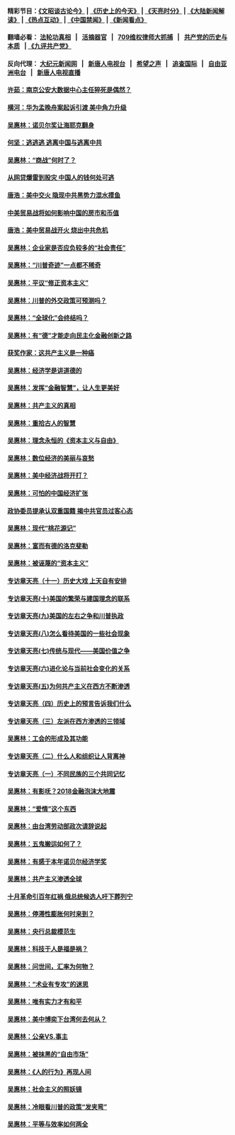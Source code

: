 #### 精彩节目：[《文昭谈古论今》](http://134.209.198.168/wenzhao) | [《历史上的今天》](http://134.209.198.168/today-in-history) | [《天亮时分》](http://134.209.198.168/tianliang) | [《大陆新闻解读》](http://134.209.198.168/ntdtv-comedy) | [《热点互动》](http://134.209.198.168/ntdtv-rdhd)  | [《中国禁闻》](http://134.209.198.168/ntdtv-news) | [《新闻看点》](http://134.209.198.168/news-insight) 

  #### 翻墙必看： [法轮功真相](http://134.209.198.168:10000/videos/truth.html) &nbsp;&nbsp;|&nbsp;&nbsp; [活摘器官](http://134.209.198.168:10000/videos/res/Organs/) &nbsp;&nbsp;|&nbsp;&nbsp; [709维权律师大抓捕](http://134.209.198.168:10000/videos/709/) &nbsp;&nbsp;|&nbsp;&nbsp; [共产党的历史与本质](http://134.209.198.168:10000/videos/ccp.html) &nbsp;&nbsp;| [《九评共产党》](http://134.209.198.168:10000/videos/jiuping/) 

#### 反向代理： [大纪元新闻网](http://134.209.198.168:10080/) &nbsp;&nbsp;|&nbsp;&nbsp; [新唐人电视台](http://134.209.198.168:8000/) &nbsp;&nbsp;|&nbsp;&nbsp; [希望之声](http://134.209.198.168:8200/) &nbsp;&nbsp;|&nbsp;&nbsp; [追查国际](http://134.209.198.168:10010/) &nbsp;&nbsp;|&nbsp;&nbsp; [自由亚洲电台](http://134.209.198.168:9800/) &nbsp;&nbsp;|&nbsp;&nbsp; [新唐人电视直播](http://134.209.198.168/) 

#### [许茹：南京公安大数据中心主任猝死是偶然？](../pages/nsc423/n11064744.md?t=04100937) 

#### [横河：华为孟晚舟案起诉引渡 美中角力升级](../pages/nsc423/n11027230.md?t=04100937) 

#### [吴惠林：诺贝尔奖让海耶克翻身](../pages/nsc423/n10890049.md?t=04100937) 

#### [何坚：逃逃逃 逃离中国与逃离中共](../pages/nsc423/n10592891.md?t=04100937) 

#### [吴惠林：“商战”何时了？](../pages/nsc423/n10573558.md?t=04100937) 

#### [从网贷爆雷到股灾 中国人的钱何处可逃](../pages/nsc423/n10572800.md?t=04100937) 

#### [唐浩：美中交火 隐现中共黑势力混水摸鱼](../pages/nsc423/n10544040.md?t=04100937) 

#### [中美贸易战将如何影响中国的房市和币值](../pages/nsc423/n10543697.md?t=04100937) 

#### [唐浩：美中贸易战开火 烧出中共危机](../pages/nsc423/n10540126.md?t=04100937) 

#### [吴惠林：企业家是否应负较多的“社会责任”](../pages/nsc423/n10535022.md?t=04100937) 

#### [吴惠林：“川普奇迹”一点都不稀奇](../pages/nsc423/n10512808.md?t=04100937) 

#### [吴惠林：平议“修正资本主义”](../pages/nsc423/n10495724.md?t=04100937) 

#### [吴惠林：川普的外交政策可预测吗？](../pages/nsc423/n10462387.md?t=04100937) 

#### [吴惠林：“全球化”会终结吗？](../pages/nsc423/n10452838.md?t=04100937) 

#### [吴惠林：有“德”才能走向民主化金融创新之路](../pages/nsc423/n10432292.md?t=04100937) 

#### [获奖作家：这共产主义是一种癌](../pages/nsc423/n10431541.md?t=04100937) 

#### [吴惠林：经济学是讲道德的](../pages/nsc423/n10398014.md?t=04100937) 

#### [吴惠林：发挥“金融智慧”，让人生更美好](../pages/nsc423/n10375019.md?t=04100937) 

#### [吴惠林：共产主义的真相](../pages/nsc423/n10351394.md?t=04100937) 

#### [吴惠林：重拾古人的智慧](../pages/nsc423/n10337691.md?t=04100937) 

#### [吴惠林：理念永恒的《资本主义与自由》](../pages/nsc423/n10316274.md?t=04100937) 

#### [吴惠林：数位经济的美丽与哀愁](../pages/nsc423/n10292946.md?t=04100937) 

#### [吴惠林：美中经济战将开打？](../pages/nsc423/n10258825.md?t=04100937) 

#### [吴惠林：可怕的中国经济扩张](../pages/nsc423/n10219147.md?t=04100937) 

#### [政协委员提承认双重国籍 揭中共官员过客心态](../pages/nsc423/n10208809.md?t=04100937) 

#### [吴惠林：现代“桃花源记”](../pages/nsc423/n10185234.md?t=04100937) 

#### [吴惠林：富而有德的洛克斐勒](../pages/nsc423/n10142264.md?t=04100937) 

#### [吴惠林：被诬蔑的“资本主义”](../pages/nsc423/n10124816.md?t=04100937) 

#### [专访章天亮（十一）历史大戏 上天自有安排](../pages/nsc423/n10094905.md?t=04100937) 

#### [专访章天亮(十)美国的繁荣与建国理念的联系](../pages/nsc423/n10094899.md?t=04100937) 

#### [专访章天亮(九)美国的左右之争和川普执政](../pages/nsc423/n10094889.md?t=04100937) 

#### [专访章天亮(八)怎么看待美国的一些社会现象](../pages/nsc423/n10094857.md?t=04100937) 

#### [专访章天亮(七)传统与现代——美国价值之争](../pages/nsc423/n10093140.md?t=04100937) 

#### [专访章天亮(六)进化论与当前社会变化的关系](../pages/nsc423/n10092036.md?t=04100937) 

#### [专访章天亮(五)为何共产主义在西方不断渗透](../pages/nsc423/n10083620.md?t=04100937) 

#### [专访章天亮（四）历史上的预言告诉我们什么](../pages/nsc423/n10083606.md?t=04100937) 

#### [专访章天亮（三）左派在西方渗透的三领域](../pages/nsc423/n10081115.md?t=04100937) 

#### [吴惠林：工会的形成及其功能](../pages/nsc423/n10080633.md?t=04100937) 

#### [专访章天亮（二）什么人和组织让人背离神](../pages/nsc423/n10076637.md?t=04100937) 

#### [专访章天亮（一）不同民族的三个共同记忆](../pages/nsc423/n10074188.md?t=04100937) 

#### [吴惠林：有影呒？2018金融泡沫大地震](../pages/nsc423/n10040534.md?t=04100937) 

#### [吴惠林：“爱情”这个东西](../pages/nsc423/n10019423.md?t=04100937) 

#### [吴惠林：由台湾劳动部政次请辞说起](../pages/nsc423/n9979679.md?t=04100937) 

#### [吴惠林：五鬼搬运如何了？](../pages/nsc423/n9925338.md?t=04100937) 

#### [吴惠林：有感于本年诺贝尔经济学奖](../pages/nsc423/n9871883.md?t=04100937) 

#### [吴惠林：共产主义渗透全球](../pages/nsc423/n9812748.md?t=04100937) 

#### [十月革命引百年红祸 俄总统候选人吁下葬列宁](../pages/nsc423/n9810182.md?t=04100937) 

#### [吴惠林：停滞性膨胀何时来到？](../pages/nsc423/n9764136.md?t=04100937) 

#### [吴惠林：央行总裁模范生](../pages/nsc423/n9728134.md?t=04100937) 

#### [吴惠林：科技于人是福是祸？](../pages/nsc423/n9672982.md?t=04100937) 

#### [吴惠林：问世间，汇率为何物？](../pages/nsc423/n9621788.md?t=04100937) 

#### [吴惠林：“术业有专攻”的迷思](../pages/nsc423/n9580363.md?t=04100937) 

#### [吴惠林：唯有实力才有和平](../pages/nsc423/n9529599.md?t=04100937) 

#### [吴惠林：美中博奕下台湾何去何从？](../pages/nsc423/n9483598.md?t=04100937) 

#### [吴惠林：公亲VS.事主](../pages/nsc423/n9425637.md?t=04100937) 

#### [吴惠林：被抹黑的“自由市场”](../pages/nsc423/n9351545.md?t=04100937) 

#### [吴惠林：《人的行为》再现人间](../pages/nsc423/n9296339.md?t=04100937) 

#### [吴惠林：社会主义的照妖镜](../pages/nsc423/n9243460.md?t=04100937) 

#### [吴惠林：冷眼看川普的政策“发夹弯”](../pages/nsc423/n9120684.md?t=04100937) 

#### [吴惠林：平等与效率如何两全](../pages/nsc423/n9075430.md?t=04100937) 

